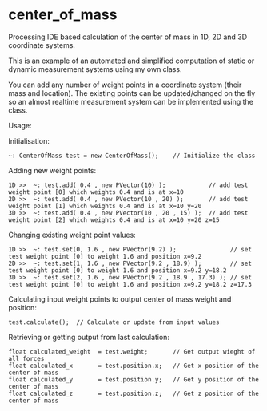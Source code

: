 # center_of_mass
Processing IDE based calculation of the center of mass in 1D, 2D and 3D coordinate systems.

This is an example of an automated and simplified computation of static or dynamic measurement systems using my own class.

You can add any number of weight points in a coordinate system (their mass and location).
The existing points can be updated/changed on the fly so an almost realtime measurement system can be implemented using the class.

Usage:
  
  Initialisation:
  
    ~: CenterOfMass test = new CenterOfMass();    // Initialize the class
    
  Adding new weight points:
  
    1D >>  ~: test.add( 0.4 , new PVector(10) );            // add test weight point [0] which weights 0.4 and is at x=10
    2D >>  ~: test.add( 0.4 , new PVector(10 , 20) );       // add test weight point [1] which weights 0.4 and is at x=10 y=20
    3D >>  ~: test.add( 0.4 , new PVector(10 , 20 , 15) );  // add test weight point [2] which weights 0.4 and is at x=10 y=20 z=15

  Changing existing weight point values:
  
    1D >>  ~: test.set(0, 1.6 , new PVector(9.2) );               // set test weight point [0] to weight 1.6 and position x=9.2
    2D >>  ~: test.set(1, 1.6 , new PVector(9.2 , 18.9) );        // set test weight point [0] to weight 1.6 and position x=9.2 y=18.2
    3D >>  ~: test.set(2, 1.6 , new PVector(9.2 , 18.9 , 17.3) ); // set test weight point [0] to weight 1.6 and position x=9.2 y=18.2 z=17.3
  
  Calculating input weight points to output center of mass weight and position:
  
    test.calculate();  // Calculate or update from input values
  
  Retrieving or getting output from last calculation:
  
    float calculated_weight  = test.weight;       // Get output wieght of all forces
    float calculated_x       = test.position.x;   // Get x position of the center of mass
    float calculated_y       = test.position.y;   // Get y position of the center of mass
    float calculated_z       = test.position.z;   // Get z position of the center of mass
  
